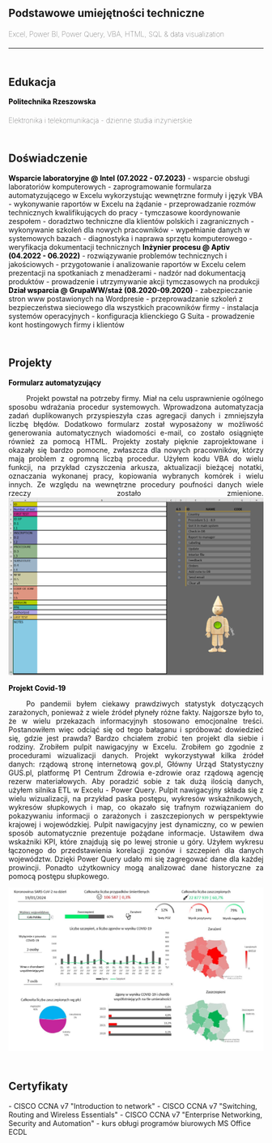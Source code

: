 <h2><b>Podstawowe umiejętności techniczne</b></h2>
<h4 style="font-weight: lighter">Excel, Power BI, Power Query, VBA, HTML, SQL & data visualization<br></h4>
<hr>

<h2><br><b>Edukacja</b></h2>
<h4 style="display:inline; line-height:0px; color:black">Politechnika Rzeszowska</h4>
<h4 style="font-weight: lighter">Elektronika i telekomunikacja - dzienne studia inżynierskie</h4>

<h2><br>Doświadczenie</h2>
<h4 style="display:inline; line-height:0px; color:black">Wsparcie laboratoryjne @ Intel (07.2022 - 07.2023)</h4>
- wsparcie obsługi laboratoriów komputerowych
- zaprogramowanie formularza automatyzującego w Excelu wykorzystując wewnętrzne formuły i język VBA
- wykonywanie raportów w Excelu na żądanie
- przeprowadzanie rozmów technicznych kwalifikujących do pracy
- tymczasowe koordynowanie zespołem
- doradztwo techniczne dla klientów polskich i zagranicznych
- wykonywanie szkoleń dla nowych pracowników
- wypełnianie danych w systemowych bazach 
- diagnostyka i naprawa sprzętu komputerowego
- weryfikacja dokumentacji technicznych 

<h4 style="display:inline; line-height:0px; color:black">Inżynier procesu @ Aptiv (04.2022 - 06.2022)</h4>
- rozwiązywanie problemów technicznych i jakościowych
- przygotowanie i analizowanie raportów w Excelu celem prezentacji na spotkaniach z menadżerami
- nadzór nad dokumentacją produktów
- prowadzenie i utrzymywanie akcji tymczasowych na produkcji

<h4 style="display:inline; line-height:0px; color:black">Dział wsparcia @ GrupaWW/staż (08.2020-09.2020)</h4>
- zabezpieczanie stron www postawionych na Wordpresie
- przeprowadzanie szkoleń z bezpieczeństwa sieciowego dla wszystkich pracowników firmy
- instalacja systemów operacyjnych
- konfiguracja klienckiego G Suita
- prowadzenie kont hostingowych firmy i klientów

<h2><br>Projekty</h2>
<h4 style="display:inline; line-height:0px; color:black">Formularz automatyzujący </h4>
<p align="justify">&emsp;&emsp;&ensp;Projekt powstał na potrzeby firmy. Miał na celu usprawnienie ogólnego sposobu wdrażania procedur systemowych. Wprowadzona automatyzacja zadań duplikowanych przyspieszyła czas agregacji danych i zmniejszyła liczbę błędów. Dodatkowo formularz został wyposażony w możliwość generowania automatycznych wiadomości e-mail, co zostało osiągnięte również za pomocą HTML. Projekty zostały pięknie zaprojektowane i okazały się bardzo pomocne, zwłaszcza dla nowych pracowników, którzy mają problem z ogromną liczbą procedur. Użyłem kodu VBA do wielu funkcji, na przykład czyszczenia arkusza, aktualizacji bieżącej notatki, oznaczania wykonanej pracy, kopiowania wybranych komórek i wielu innych. Ze względu na wewnętrzne procedury poufności danych wiele rzeczy zostało zmienione. <img src="assets/Dashboard2.PNG"/> </p>

<h4 style="display:inline; line-height:0px; color:black">Projekt Covid-19</h4>
<p align="justify">&emsp;&emsp;&ensp;Po pandemii byłem ciekawy prawdziwych statystyk dotyczących zarażonych, ponieważ z wiele źródeł płyneły różne fakty. Najgorsze było to, że w wielu przekazach informacyjnyh stosowano emocjonalne treści. Postanowiłem więc odciąć się od tego bałaganu i spróbować dowiedzieć się, gdzie jest prawda? Bardzo chciałem zrobić ten projekt dla siebie i rodziny. Zrobiłem pulpit nawigacyjny w Excelu. Zrobiłem go zgodnie z procedurami wizualizacji danych. Projekt wykorzystywał kilka źródeł danych: rządową stronę internetową gov.pl, Główny Urząd Statystyczny GUS.pl, platformę P1 Centrum Zdrowia e-zdrowie oraz rządową agencję rezerw materiałowych. Aby poradzić sobie z tak dużą ilością danych, użyłem silnika ETL w Excelu - Power Query. Pulpit nawigacyjny składa się z wielu wizualizacji, na przykład paska postępu, wykresów wskaźnikowych, wykresów słupkowych i map, co okazało się trafnym rozwiązaniem do pokazywaniu informacji o zarażonych i zaszczepionych w perspektywie krajowej i wojewódzkiej. Pulpit nawigacyjny jest dynamiczny, co w pewien sposób automatycznie prezentuje pożądane informacje. Ustawiłem dwa wskaźniki KPI, które znajdują się po lewej stronie u góry. Użyłem wykresu łączonego do przedstawienia korelacji zgonów i szczepień dla danych województw. Dzięki Power Query udało mi się zagregować dane dla każdej prowincji. Ponadto użytkownicy mogą analizować dane historyczne za pomocą postępu słupkowego. </p>
<p style="text-align: center;"> <img src="assets/Dashboard.JPG"/> </p>

<h2><br>Certyfikaty</h2>
- CISCO CCNA v7 "Introduction to network"
- CISCO CCNA v7 "Switching, Routing and Wireless Essentials"
- CISCO CCNA v7 "Enterprise Networking, Security and Automation"
- kurs obługi programów biurowych MS Office ECDL








